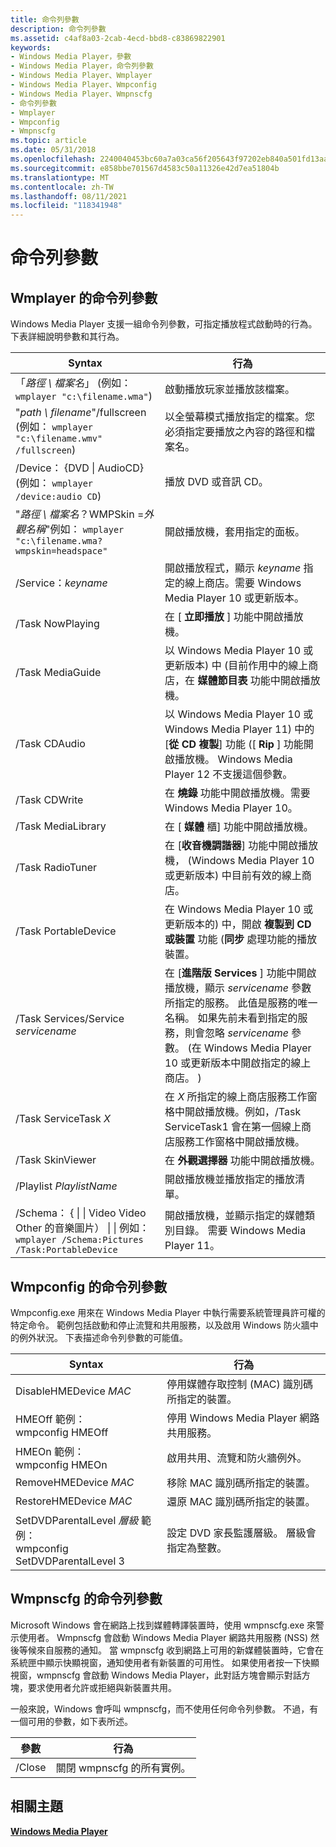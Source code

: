 ```yaml
---
title: 命令列參數
description: 命令列參數
ms.assetid: c4af8a03-2cab-4ecd-bbd8-c83869822901
keywords:
- Windows Media Player，參數
- Windows Media Player，命令列參數
- Windows Media Player、Wmplayer
- Windows Media Player、Wmpconfig
- Windows Media Player、Wmpnscfg
- 命令列參數
- Wmplayer
- Wmpconfig
- Wmpnscfg
ms.topic: article
ms.date: 05/31/2018
ms.openlocfilehash: 2240040453bc60a7a03ca56f205643f97202eb840a501fd13aa417b86aef060d
ms.sourcegitcommit: e858bbe701567d4583c50a11326e42d7ea51804b
ms.translationtype: MT
ms.contentlocale: zh-TW
ms.lasthandoff: 08/11/2021
ms.locfileid: "118341948"
---
```

# <a name="command-line-parameters"></a>命令列參數

## <a name="command-line-parameters-for-wmplayer"></a>Wmplayer 的命令列參數

Windows Media Player 支援一組命令列參數，可指定播放程式啟動時的行為。 下表詳細說明參數和其行為。



| Syntax                                                                                                              | 行為                                                                                                                                                                                                                                                                                                                                   |
|---------------------------------------------------------------------------------------------------------------------|--------------------------------------------------------------------------------------------------------------------------------------------------------------------------------------------------------------------------------------------------------------------------------------------------------------------------------------------|
| 「*路徑 \\ 檔案名*」 (例如： `wmplayer "c:\filename.wma"`) <br/>                                            | 啟動播放玩家並播放該檔案。                                                                                                                                                                                                                                                                                                        |
| "*path \\ filename*"/fullscreen (例如： `wmplayer "c:\filename.wmv" /fullscreen`) <br/>                    | 以全螢幕模式播放指定的檔案。您必須指定要播放之內容的路徑和檔案名。<br/>                                                                                                                                                                                                                     |
| /Device： {DVD \| AudioCD} (例如： `wmplayer /device:audio CD`) <br/>                                         | 播放 DVD 或音訊 CD。                                                                                                                                                                                                                                                                                                                    |
| "*路徑 \\ 檔案名*？WMPSkin =*外觀名稱*"例如： `wmplayer "c:\filename.wma?wmpskin=headspace"`<br/>        | 開啟播放機，套用指定的面板。                                                                                                                                                                                                                                                                                              |
| /Service：*keyname*                                                                                                  | 開啟播放程式，顯示 *keyname* 指定的線上商店。需要 Windows Media Player 10 或更新版本。<br/>                                                                                                                                                                                                                      |
| /Task NowPlaying                                                                                                    | 在 [ **立即播放** ] 功能中開啟播放機。                                                                                                                                                                                                                                                                                            |
| /Task MediaGuide                                                                                                    | 以 Windows Media Player 10 或更新版本) 中 (目前作用中的線上商店，在 **媒體節目表** 功能中開啟播放機。                                                                                                                                                                                                                          |
| /Task CDAudio                                                                                                       | 以 Windows Media Player 10 或 Windows Media Player 11) 中的 [**從 CD 複製**] 功能 ([ **Rip** ] 功能開啟播放機。 Windows Media Player 12 不支援這個參數。                                                                                                                                                       |
| /Task CDWrite                                                                                                       | 在 **燒錄** 功能中開啟播放機。需要 Windows Media Player 10。<br/>                                                                                                                                                                                                                                                       |
| /Task MediaLibrary                                                                                                  | 在 [ **媒體** 櫃] 功能中開啟播放機。                                                                                                                                                                                                                                                                                                |
| /Task RadioTuner                                                                                                    | 在 [**收音機調諧器**] 功能中開啟播放機， (Windows Media Player 10 或更新版本) 中目前有效的線上商店。                                                                                                                                                                                                                          |
| /Task PortableDevice                                                                                                | 在 Windows Media Player 10 或更新版本的) 中，開啟 **複製到 CD 或裝置** 功能 (**同步** 處理功能的播放裝置。                                                                                                                                                                                                                            |
| /Task Services/Service *servicename*                                                                               | 在 [**進階版 Services** ] 功能中開啟播放機，顯示 *servicename* 參數所指定的服務。 此值是服務的唯一名稱。 如果先前未看到指定的服務，則會忽略 *servicename* 參數。  (在 Windows Media Player 10 或更新版本中開啟指定的線上商店。 )  |
| /Task ServiceTask *X*                                                                                                | 在 *X* 所指定的線上商店服務工作窗格中開啟播放機。例如，/Task ServiceTask1 會在第一個線上商店服務工作窗格中開啟播放機。                                                                                                                                                                      |
| /Task SkinViewer                                                                                                    | 在 **外觀選擇器** 功能中開啟播放機。                                                                                                                                                                                                                                                                                           |
| /Playlist *PlaylistName*                                                                                            | 開啟播放機並播放指定的播放清單。                                                                                                                                                                                                                                                                                           |
| /Schema： { \| \| Video Video Other 的音樂圖片） \| \| 例如： `wmplayer /Schema:Pictures /Task:PortableDevice`<br/> | 開啟播放機，並顯示指定的媒體類別目錄。 需要 Windows Media Player 11。                                                                                                                                                                                                                                                   |



 

## <a name="command-line-parameters-for-wmpconfig"></a>Wmpconfig 的命令列參數

Wmpconfig.exe 用來在 Windows Media Player 中執行需要系統管理員許可權的特定命令。 範例包括啟動和停止流覽和共用服務，以及啟用 Windows 防火牆中的例外狀況。 下表描述命令列參數的可能值。



| Syntax                                                                                    | 行為                                                                   |
|-------------------------------------------------------------------------------------------|----------------------------------------------------------------------------|
| DisableHMEDevice *MAC*                                                                    | 停用媒體存取控制 (MAC) 識別碼所指定的裝置。  |
| HMEOff 範例：<br/> wmpconfig HMEOff<br/>                                    | 停用 Windows Media Player 網路共用服務。                 |
| HMEOn 範例：<br/> wmpconfig HMEOn<br/>                                      | 啟用共用、流覽和防火牆例外。                     |
| RemoveHMEDevice *MAC*                                                                     | 移除 MAC 識別碼所指定的裝置。                          |
| RestoreHMEDevice *MAC*                                                                    | 還原 MAC 識別碼所指定的裝置。                         |
| SetDVDParentalLevel *層級* 範例：<br/> wmpconfig SetDVDParentalLevel 3<br/> | 設定 DVD 家長監護層級。 層級會指定為整數。 |



 

## <a name="command-line-parameters-for-wmpnscfg"></a>Wmpnscfg 的命令列參數

Microsoft Windows 會在網路上找到媒體轉譯裝置時，使用 wmpnscfg.exe 來警示使用者。 Wmpnscfg 會啟動 Windows Media Player 網路共用服務 (NSS) 然後等候來自服務的通知。 當 wmpnscfg 收到網路上可用的新媒體裝置時，它會在系統匣中顯示快顯視窗，通知使用者有新裝置的可用性。 如果使用者按一下快顯視窗，wmpnscfg 會啟動 Windows Media Player，此對話方塊會顯示對話方塊，要求使用者允許或拒絕與新裝置共用。

一般來說，Windows 會呼叫 wmpnscfg，而不使用任何命令列參數。 不過，有一個可用的參數，如下表所述。



| 參數 | 行為                         |
|-----------|----------------------------------|
| /Close    | 關閉 wmpnscfg 的所有實例。 |



 

## <a name="related-topics"></a>相關主題

<dl> <dt>

[**Windows Media Player**](windows-media-player.md)
</dt> </dl>

 

 





